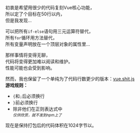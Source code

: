 初衷是希望用很少的代码复刻Vue核心功能，   
所以定了个目标在50行以内，   
但是我发现...   
   
可以把所有`if-else`语句用三元运算符替代，   
所有`for`循环用方法替代，   
所有变量声明放在一个顶层对象的属性里...   
   
那样事情将变得无聊，   
代码将变得更加难以阅读和维护。   
性能可能也会受到影响。   
   
然而，我也保留了一个单纯为了代码行数更少的版本：[vue.shit.js](./vue.shit.js)   
**游戏规则：**
- `{`和`;`后必须换行
- `}`前必须换行
- 除非他们在正则表达式中   
*<small>仅供欣赏，就不发到npm上了</small>*   

现在是保持打包后的代码体积在1024字节以。   